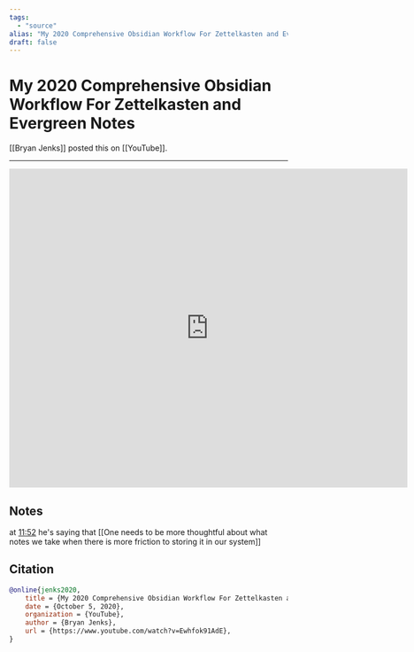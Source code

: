 ```yaml
---
tags:
  - "source"
alias: "My 2020 Comprehensive Obsidian Workflow For Zettelkasten and Evergreen Notes"
draft: false
---
```

# My 2020 Comprehensive Obsidian Workflow For Zettelkasten and Evergreen Notes

[[Bryan Jenks]] posted this on [[YouTube]].

---
<iframe
 width="720"
 height="576"
 src='https://www.youtube.com/embed/Ewhfok91AdE'
 title="YouTube video player"
 frameborder="0"
 allow="accelerometer; autoplay; clipboard-write; encrypted-media; gyroscope; picture-in-picture"
 allowfullscreen>
</iframe>

## Notes

at [11:52](https://youtu.be/Ewhfok91AdE?t=712) he's saying that [[One needs to be more thoughtful about what notes we take when there is more friction to storing it in our system]]

## Citation

```bibtex
@online{jenks2020,
	title = {My 2020 Comprehensive Obsidian Workflow For Zettelkasten and Evergreen Notes},
	date = {October 5, 2020},
	organization = {YouTube},
	author = {Bryan Jenks},
	url = {https://www.youtube.com/watch?v=Ewhfok91AdE},
}
```


